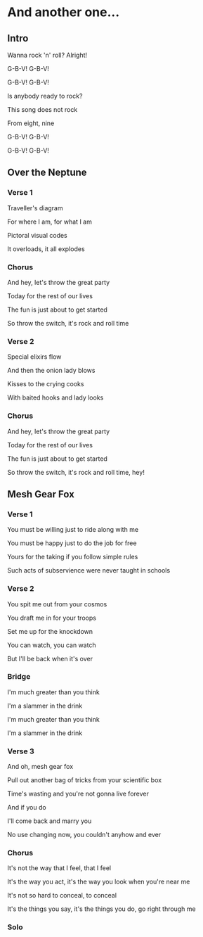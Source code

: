 # And another one...

## Intro

Wanna rock 'n' roll? Alright!

G-B-V! G-B-V!

G-B-V! G-B-V!

Is anybody ready to rock?

This song does not rock

From eight, nine

G-B-V! G-B-V!

G-B-V! G-B-V!

## Over the Neptune

### Verse 1

Traveller's diagram

For where I am, for what I am

Pictoral visual codes

It overloads, it all explodes

### Chorus

And hey, let's throw the great party

Today for the rest of our lives

The fun is just about to get started

So throw the switch, it's rock and roll time

### Verse 2

Special elixirs flow

And then the onion lady blows

Kisses to the crying cooks

With baited hooks and lady looks

### Chorus

And hey, let's throw the great party

Today for the rest of our lives

The fun is just about to get started

So throw the switch, it's rock and roll time, hey!

## Mesh Gear Fox

### Verse 1

You must be willing just to ride along with me

You must be happy just to do the job for free

Yours for the taking if you follow simple rules

Such acts of subservience were never taught in schools

### Verse 2

You spit me out from your cosmos

You draft me in for your troops

Set me up for the knockdown

You can watch, you can watch

But I'll be back when it's over

### Bridge

I'm much greater than you think

I'm a slammer in the drink

I'm much greater than you think

I'm a slammer in the drink

### Verse 3

And oh, mesh gear fox

Pull out another bag of tricks from your scientific box

Time's wasting and you're not gonna live forever

And if you do

I'll come back and marry you

No use changing now, you couldn't anyhow and ever

### Chorus

It's not the way that I feel, that I feel

It's the way you act, it's the way you look when you're near me

It's not so hard to conceal, to conceal

It's the things you say, it's the things you do, go right through me

### Solo
